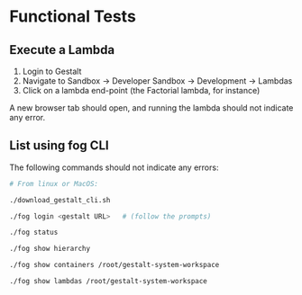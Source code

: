 # Functional Tests

## Execute a Lambda

1. Login to Gestalt
2. Navigate to Sandbox -> Developer Sandbox -> Development -> Lambdas
3. Click on a lambda end-point  (the Factorial lambda, for instance)

A new browser tab should open, and running the lambda should not indicate any error.

## List using fog CLI

The following commands should not indicate any errors:

```sh
# From linux or MacOS:

./download_gestalt_cli.sh

./fog login <gestalt URL>   # (follow the prompts)

./fog status

./fog show hierarchy

./fog show containers /root/gestalt-system-workspace

./fog show lambdas /root/gestalt-system-workspace

```
